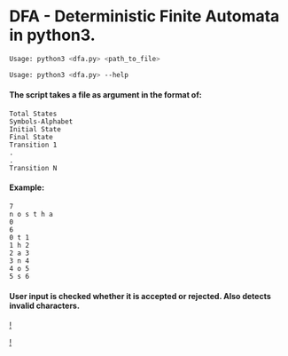 # DFA - Deterministic Finite Automata in python3.

```sh
Usage: python3 <dfa.py> <path_to_file>
```
```sh 
Usage: python3 <dfa.py> --help
```
#### The script takes a file as argument in the format of: 

```
Total States
Symbols-Alphabet
Initial State
Final State
Transition 1
.
.
Transition N
```

#### Example:
```
7
n o s t h a  
0
6 	
0 t 1
1 h 2
2 a 3
3 n 4
4 o 5
5 s 6
```
#### User input is checked whether it is accepted or rejected. Also detects invalid characters.

[!](./images/auto1.png)

[!](./images/auto2.png)
